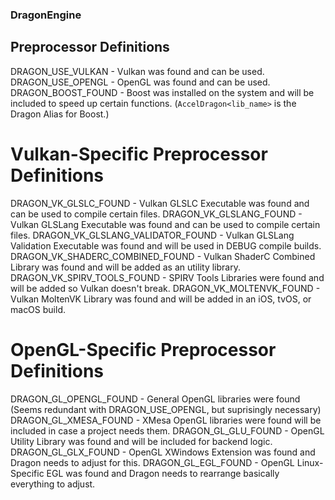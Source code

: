 ### DragonEngine


## Preprocessor Definitions
DRAGON_USE_VULKAN - Vulkan was found and can be used.
DRAGON_USE_OPENGL - OpenGL was found and can be used. 
DRAGON_BOOST_FOUND - Boost was installed on the system and will be included to speed up certain functions. (```AccelDragon<lib_name>``` is the Dragon Alias for Boost.)

# Vulkan-Specific Preprocessor Definitions
DRAGON_VK_GLSLC_FOUND - Vulkan GLSLC Executable was found and can be used to compile certain files.
DRAGON_VK_GLSLANG_FOUND - Vulkan GLSLang Executable was found and can be used to compile certain files.
DRAGON_VK_GLSLANG_VALIDATOR_FOUND - Vulkan GLSLang Validation Executable was found and will be used in DEBUG compile builds.
DRAGON_VK_SHADERC_COMBINED_FOUND - Vulkan ShaderC Combined Library was found and will be added as an utility library.
DRAGON_VK_SPIRV_TOOLS_FOUND - SPIRV Tools Libraries were found and will be added so Vulkan doesn't break.
DRAGON_VK_MOLTENVK_FOUND - Vulkan MoltenVK Library was found and will be added in an iOS, tvOS, or macOS build.

# OpenGL-Specific Preprocessor Definitions
DRAGON_GL_OPENGL_FOUND - General OpenGL libraries were found (Seems redundant with DRAGON_USE_OPENGL, but suprisingly necessary)
DRAGON_GL_XMESA_FOUND - XMesa OpenGL libraries were found will be included in case a project needs them.
DRAGON_GL_GLU_FOUND - OpenGL Utility Library was found and will be included for backend logic.
DRAGON_GL_GLX_FOUND - OpenGL XWindows Extension was found and Dragon needs to adjust for this.
DRAGON_GL_EGL_FOUND - OpenGL Linux-Specific EGL was found and Dragon needs to rearrange basically everything to adjust.
